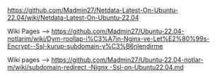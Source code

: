 https://github.com/Madmin27/Netdata-Latest-On-Ubuntu-22.04/wiki/Netdata-Latest-On-Ubuntu-22.04 

Wiki Pages --> https://github.com/Madmin27/Ubuntu-22.04-notlarim/wiki/Dym-roollap-i%C3%A7in-Nginx-ve-Let%E2%80%99s-Encrypt--Ssl-kurup-subdomain-y%C3%B6nlendirme

Wiki pages --> https://github.com/Madmin27/Ubuntu-22.04-notlar-m/wiki/subdomain-redirect,-Nignx,-Ssl-on-Ubuntu22.04.md
